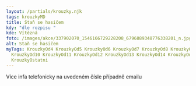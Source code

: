 ```yaml
---
layout: /partials/krouzky.njk
tags: krouzkyMD
title: Staň se hasičem
kdy: "dle rozpisu "
kde: Vítězná
foto: /images/akce/337902070_1546166729228208_6796889348776338201_n.jpg
alt: Staň se hasičem
myTags: KrouzkyOd4 KrouzkyOd5 KrouzkyOd6 KrouzkyOd7 KrouzkyOd8 KrouzkyOd9
  KrouzkyOd10 KrouzkyOd11 KrouzkyOd12 KrouzkyOd13 KrouzkyOd14 KrouzkyOd15
  KrouzkyOstatni
---
```

V﻿íce infa telefonicky na uvedeném čísle případně emailu